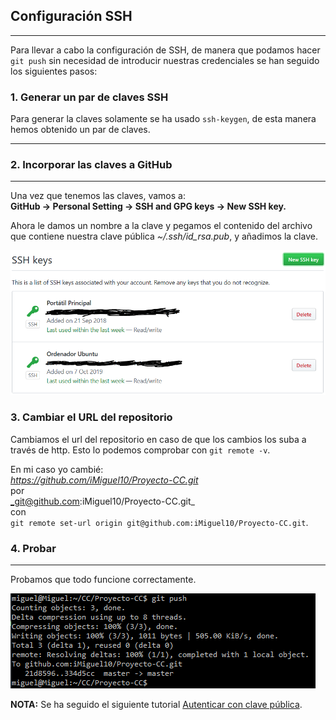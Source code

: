 ## Configuración SSH
---

Para llevar a cabo la configuración de SSH, de manera que podamos hacer `git push` sin necesidad de introducir nuestras credenciales se han seguido los siguientes pasos:

### 1. Generar un par de claves SSH

Para generar la claves solamente se ha usado `ssh-keygen`, de esta manera hemos obtenido un par de claves.

---

### 2. Incorporar las claves a GitHub

---

Una vez que tenemos las claves, vamos a:  
**GitHub -> Personal Setting -> SSH and GPG keys -> New SSH key.**

Ahora le damos un nombre a la clave y pegamos el contenido del archivo que contiene nuestra clave pública *~/.ssh/id_rsa.pub*, y añadimos la clave.

![SSH KEYS](https://github.com/iMiguel10/Proyecto-CC/blob/master/img/ssh-keys.PNG)

### 3. Cambiar el URL del repositorio

Cambiamos el url del repositorio en caso de que los cambios los suba a través de http. Esto lo podemos comprobar con `git remote -v`.

En mi caso yo cambié:  
_https://github.com/iMiguel10/Proyecto-CC.git_  
por  
_git@github.com:iMiguel10/Proyecto-CC.git_  
con  
`git remote set-url origin git@github.com:iMiguel10/Proyecto-CC.git`.

### 4. Probar
---
Probamos que todo funcione correctamente.

![SSH PRUEBA](https://github.com/iMiguel10/Proyecto-CC/blob/master/img/ssh-prueba.PNG)

**NOTA:** Se ha seguido el siguiente tutorial [Autenticar con clave pública](https://www.linuxito.com/programacion/1041-como-autenticar-con-clave-publica-en-github).
